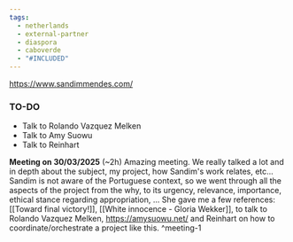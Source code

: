 ```yaml
---
tags:
  - netherlands
  - external-partner
  - diaspora
  - caboverde
  - "#INCLUDED"
---
```

https://www.sandimmendes.com/

### TO-DO
- Talk to Rolando Vazquez Melken
- Talk to Amy Suowu
- Talk to Reinhart

**Meeting on 30/03/2025** (~2h)
Amazing meeting. We really talked a lot and in depth about the subject, my project, how Sandim's work relates, etc... Sandim is not aware of the Portuguese context, so we went through all the aspects of the project from the why, to its urgency, relevance, importance, ethical stance regarding appropriation, ... She gave me a few references: [[Toward final victory!]], [[White innocence - Gloria Wekker]], to talk to Rolando Vazquez Melken, https://amysuowu.net/  and Reinhart on how to coordinate/orchestrate a project like this. ^meeting-1


